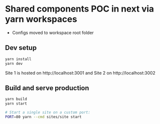 # Shared components POC in next via yarn workspaces

- Configs moved to workspace root folder

## Dev setup

```sh
yarn install
yarn dev
```

Site 1 is hosted on http://localhost:3001 and Site 2 on http://localhost:3002

## Build and serve production

```sh
yarn build
yarn start

# Start a single site on a custom port:
PORT=80 yarn --cmd sites/site start
```
